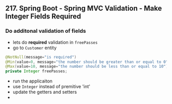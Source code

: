 ## 217. Spring Boot - Spring MVC Validation - Make Integer Fields Required

### Do additonal validation of fields

* lets do **required** validation in `freePasses`
* go to `Customer` entity 
```java
@NotNull(message="is required")
@Min(value=0, message="the number should be greater than or equal to 0")
@Max(value=10, message="the number should be less than or equal to 10")
private Integer freePasses;
```
* run the applicaiton 
* use `Integer` instead of premitive 'int' 
* update the getters and setters 
* 